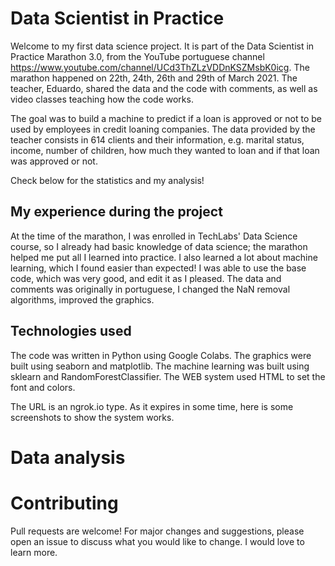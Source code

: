 # Data Scientist in Practice

Welcome to my first data science project. It is part of the Data Scientist in Practice Marathon 3.0, from the YouTube portuguese channel https://www.youtube.com/channel/UCd3ThZLzVDDnKSZMsbK0icg.
The marathon happened on 22th, 24th, 26th and 29th of March 2021. The teacher, Eduardo, shared the data and the code with comments, as well as video classes teaching how the code works. 

The goal was to build a machine to predict if a loan is approved or not to be used by employees in credit loaning companies. The data provided by the teacher consists in 614 clients and their information, e.g. marital status, income, number of children, how much they wanted to loan and if that loan was approved or not.

Check below for the statistics and my analysis!

## My experience during the project

At the time of the marathon, I was enrolled in TechLabs' Data Science course, so I already had basic knowledge of data science; the marathon helped me put all I learned into practice. I also learned a lot about machine learning, which I found easier than expected! I was able to use the base code, which was very good, and edit it as I pleased. The data and comments was originally in portuguese, I changed the NaN removal algorithms, improved the graphics. 

## Technologies used

The code was written in Python using Google Colabs.
The graphics were built using seaborn and matplotlib. 
The machine learning was built using sklearn and RandomForestClassifier.
The WEB system used HTML to set the font and colors.

The URL is an ngrok.io type. As it expires in some time, here is some screenshots to show the system works.

# Data analysis



# Contributing
Pull requests are welcome! For major changes and suggestions, please open an issue to discuss what you would like to change. I would love to learn more.

